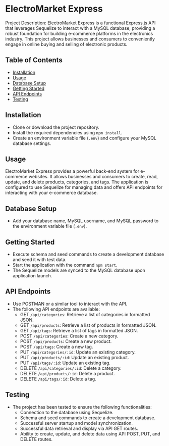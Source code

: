 # ElectroMarket Express

Project Description: ElectroMarket Express is a functional Express.js API that leverages Sequelize to interact with a MySQL database, providing a robust foundation for building e-commerce platforms in the electronics industry. This project allows businesses and consumers to conveniently engage in online buying and selling of electronic products.

## Table of Contents

- [Installation](#installation)
- [Usage](#usage)
- [Database Setup](#database-setup)
- [Getting Started](#getting-started)
- [API Endpoints](#api-endpoints)
- [Testing](#testing)


## Installation

- Clone or download the project repository.
- Install the required dependencies using `npm install`.
- Create an environment variable file (`.env`) and configure your MySQL database settings.

## Usage

ElectroMarket Express provides a powerful back-end system for e-commerce websites. It allows businesses and consumers to create, read, update, and delete products, categories, and tags. The application is configured to use Sequelize for managing data and offers API endpoints for interacting with your e-commerce database.

## Database Setup

- Add your database name, MySQL username, and MySQL password to the environment variable file (`.env`).

## Getting Started

- Execute schema and seed commands to create a development database and seed it with test data.
- Start the application with the command `npm start`.
- The Sequelize models are synced to the MySQL database upon application launch.

## API Endpoints

- Use POSTMAN or a similar tool to interact with the API.
- The following API endpoints are available:
  - GET `/api/categories`: Retrieve a list of categories in formatted JSON.
  - GET `/api/products`: Retrieve a list of products in formatted JSON.
  - GET `/api/tags`: Retrieve a list of tags in formatted JSON.
  - POST `/api/categories`: Create a new category.
  - POST `/api/products`: Create a new product.
  - POST `/api/tags`: Create a new tag.
  - PUT `/api/categories/:id`: Update an existing category.
  - PUT `/api/products/:id`: Update an existing product.
  - PUT `/api/tags/:id`: Update an existing tag.
  - DELETE `/api/categories/:id`: Delete a category.
  - DELETE `/api/products/:id`: Delete a product.
  - DELETE `/api/tags/:id`: Delete a tag.

## Testing

- The project has been tested to ensure the following functionalities:
  - Connection to the database using Sequelize.
  - Schema and seed commands to create a development database.
  - Successful server startup and model synchronization.
  - Successful data retrieval and display via API GET routes.
  - Ability to create, update, and delete data using API POST, PUT, and DELETE routes.


